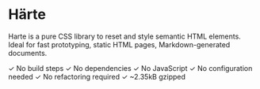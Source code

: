 # Härte
Harte is a pure CSS library to reset and style semantic HTML elements.
Ideal for fast prototyping, static HTML pages, Markdown-generated documents.

✓ No build steps
✓ No dependencies
✓ No JavaScript
✓ No configuration needed
✓ No refactoring required
✓ ~2.35kB gzipped
